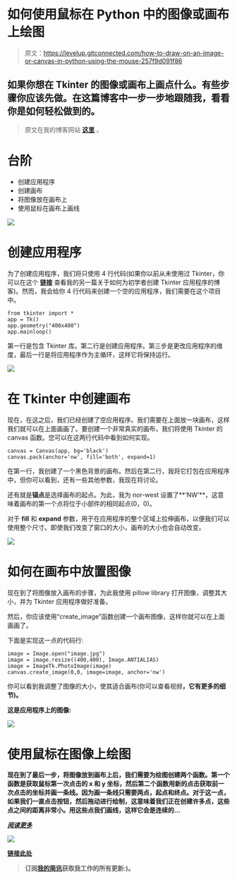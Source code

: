 # 如何使用鼠标在 Python 中的图像或画布上绘图

> 原文：<https://levelup.gitconnected.com/how-to-draw-on-an-image-or-canvas-in-python-using-the-mouse-257f9d091f86>

## 如果你想在 Tkinter 的图像或画布上画点什么。有些步骤你应该先做。在这篇博客中一步一步地跟随我，看看你是如何轻松做到的。

> 原文在我的博客网站 [**这里**](https://pycad.co/how-to-draw-on-an-image/) 。

# 台阶

*   创建应用程序
*   创建画布
*   将图像放在画布上
*   使用鼠标在画布上画线

![](img/ebf8763ca9f2cec6c45dd92cc437b4cd.png)

# 创建应用程序

为了创建应用程序，我们将只使用 4 行代码(如果你以前从未使用过 Tkinter，你可以在这个 [**链接**](https://pycad.co/how-to-create-a-desktop-application-using-python-and-tkinter/) 查看我的另一篇关于如何为初学者创建 Tkinter 应用程序的博客)。然而，我会给你 4 行代码来创建一个空的应用程序，我们需要在这个项目中。

```
from tkinter import *
app = Tk()
app.geometry("400x400")
app.mainloop()
```

第一行是包含 Tkinter 库。第二行是创建应用程序。第三步是更改应用程序的维度，最后一行是将应用程序作为主循环，这样它将保持运行。

![](img/2cc9fe5d18760ee81500eeb7a3c67a94.png)

# 在 Tkinter 中创建画布

现在，在这之后，我们已经创建了空应用程序。我们需要在上面放一块画布，这样我们就可以在上面画画了。要创建一个非常真实的画布，我们将使用 Tkinter 的 canvas 函数。您可以在这两行代码中看到如何实现。

```
canvas = Canvas(app, bg='black')
canvas.pack(anchor='nw', fill='both', expand=1)
```

在第一行，我创建了一个黑色背景的画布。然后在第二行，我将它打包在应用程序中，但你可以看到，还有一些其他参数，我现在将讨论。

还有就是**锚点**是选择画布的起点。为此，我为 nor-west 设置了**‘NW’**，这意味着画布的第一个点将位于小部件的相同起点(0，0)。

对于 **fill** 和 **expand** 参数，用于在应用程序的整个区域上拉伸画布，以便我们可以使用整个尺寸。即使我们改变了窗口的大小，画布的大小也会自动改变。

![](img/3807099ae0a1e4d1bcecf978d8bdb0cd.png)

# 如何在画布中放置图像

现在到了将图像放入画布的步骤，为此我使用 pillow library 打开图像，调整其大小，并为 Tkinter 应用程序做好准备。

然后，你应该使用“create_image”函数创建一个画布图像，这样你就可以在上面画画了。

下面是实现这一点的代码行:

```
image = Image.open("image.jpg")
image = image.resize((400,400), Image.ANTIALIAS)
image = ImageTk.PhotoImage(image)
canvas.create_image(0,0, image=image, anchor='nw')
```

你可以看到我调整了图像的大小，使其适合画布(你可以查看视频[](https://www.youtube.com/watch?v=4ehHuDDH-uc&t=1s&ab_channel=pycad)**，它有更多的细节)。**

**这是应用程序上的图像:**

**![](img/436d48483d00a81df15474b7958008b2.png)**

# **使用鼠标在图像上绘图**

**现在到了最后一步，将图像放到画布上后，我们需要为绘图创建两个函数。第一个函数是获取鼠标第一次点击的 x 和 y 坐标，然后第二个函数用新的点击获取前一次点击的坐标并画一条线。因为画一条线只需要两点，起点和终点。对于这一点，如果我们一直点击按钮，然后拖动进行绘制，这意味着我们正在创建许多点，这些点之间的距离非常小。用这些点我们画线，这样它会是连续的…**

**[***阅读更多***](https://pycad.co/how-to-draw-on-an-image/)**

**![](img/6ed1a37b09f1a3ec5375fbed1bd8666f.png)**

**[链接此处](https://pycad.co/how-to-draw-on-an-image/)**

> **订阅[我的简讯](https://astounding-teacher-3608.ck.page/136bdb1fbe)获取我工作的所有更新:)。**